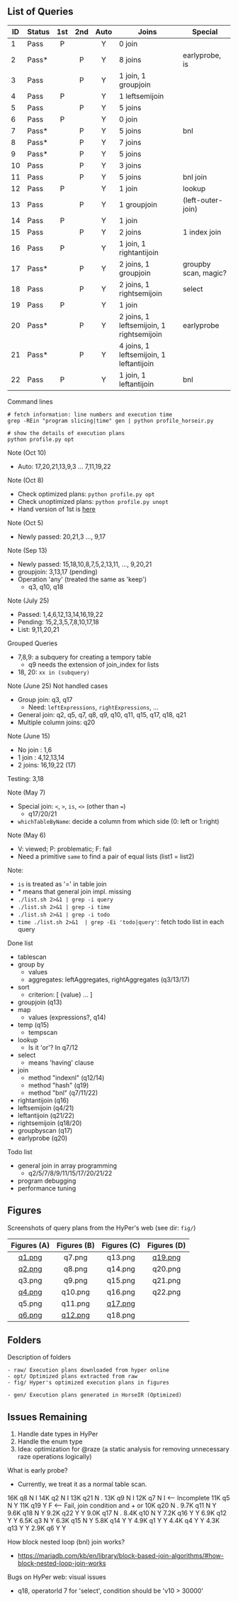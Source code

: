 ## List of Queries

| ID | Status |1st|2nd|Auto| Joins                                    | Special
|----|--------|:-:|:-:|:--:|------------------------------------------|-------------------------
| 1  | Pass   | P |   | Y  | 0 join                                   |
| 2  | Pass*  |   | P | Y  | 8 joins                                  | earlyprobe, is
| 3  | Pass   |   | P | Y  | 1 join,  1 groupjoin                     |
| 4  | Pass   | P |   | Y  | 1 leftsemijoin                           |
| 5  | Pass   |   | P | Y  | 5 joins                                  |
| 6  | Pass   | P |   | Y  | 0 join                                   |
| 7  | Pass*  |   | P | Y  | 5 joins                                  | bnl
| 8  | Pass*  |   | P | Y  | 7 joins                                  |
| 9  | Pass*  |   | P | Y  | 5 joins                                  |
| 10 | Pass   |   | P | Y  | 3 joins                                  |
| 11 | Pass   |   | P | Y  | 5 joins                                  | bnl join
| 12 | Pass   | P |   | Y  | 1 join                                   | lookup
| 13 | Pass   |   | P | Y  | 1 groupjoin                              | (left-outer-join)
| 14 | Pass   | P |   | Y  | 1 join                                   |
| 15 | Pass   |   | P | Y  | 2 joins                                  | 1 index join
| 16 | Pass   | P |   | Y  | 1 join,  1 rightantijoin                 |
| 17 | Pass*  |   | P | Y  | 2 joins, 1 groupjoin                     | groupby scan, magic?
| 18 | Pass   |   | P | Y  | 2 joins, 1 rightsemijoin                 | select
| 19 | Pass   | P |   | Y  | 1 join                                   |
| 20 | Pass*  |   | P | Y  | 2 joins, 1 leftsemijoin, 1 rightsemijoin | earlyprobe
| 21 | Pass*  |   | P | Y  | 4 joins, 1 leftsemijoin, 1 leftantijoin  |
| 22 | Pass   | P |   | Y  | 1 join,  1 leftantijoin                  | bnl

Command lines

    # fetch information: line numbers and execution time
    grep -REin "program slicing|time" gen | python profile_horseir.py

    # show the details of execution plans
    python profile.py opt

Note (Oct 10)

- Auto: 17,20,21,13,9,3 ... 7,11,19,22

Note (Oct 8)

- Check optimized plans: `python profile.py opt`
- Check unoptimized plans: `python profile.py unopt`
- Hand version of 1st is [here](https://github.com/Sable/HorsePower/blob/master/docs/tpch)

Note (Oct 5)

- Newly passed: 20,21,3 ..., 9,17

Note (Sep 13)

- Newly passed: 15,18,10,8,7,5,2,13,11, ..., 9,20,21
- groupjoin: 3,13,17 (pending)
- Operation 'any' (treated the same as 'keep')
    + q3, q10, q18

Note (July 25)

- Passed: 1,4,6,12,13,14,16,19,22
- Pending: 15,2,3,5,7,8,10,17,18
- List: 9,11,20,21

Grouped Queries

- 7,8,9: a subquery for creating a tempory table
    + q9 needs the extension of join_index for lists
- 18, 20: `xx in (subquery)`

Note (June 25) Not handled cases

- Group join: q3, q17
    + Need: `leftExpressions`, `rightExpressions`, ...
- General join: q2, q5, q7, q8, q9, q10, q11, q15, q17, q18, q21
- Multiple column joins: q20

Note (June 15)

- No join : 1,6
- 1  join : 4,12,13,14
- 2  joins: 16,19,22 (17)

Testing: 3,18

Note (May 7)

- Special join: `<`, `>`, `is`, `<>` (other than `=`)
    + q17/20/21
- `whichTableByName`: decide a column from which side (0: left or 1:right)

Note (May 6)

- V: viewed; P: problematic; F: fail
- Need a primitive `same` to find a pair of equal lists (list1 = list2)

Note:

- `is` is treated as '=' in table join
- \* means that general join impl. missing
- `./list.sh 2>&1 | grep -i query`
- `./list.sh 2>&1 | grep -i time`
- `./list.sh 2>&1 | grep -i todo`
- `time ./list.sh 2>&1  | grep -Ei 'todo|query'`: fetch todo list in each query


Done list

- tablescan
- group by
	+ values
	+ aggregates: leftAggregates, rightAggregates (q3/13/17)
- sort
	+ criterion: [ {value} ... ]
- groupjoin (q13)
- map
	+ values (expressions?, q14)
- temp (q15)
	+ tempscan
- lookup
	+ Is it 'or'? In q7/12
- select
	+ means 'having' clause
- join
	+ method "indexnl" (q12/14)
	+ method "hash"    (q19)
	+ method "bnl"     (q7/11/22)
- rightantijoin (q16)
- leftsemijoin  (q4/21)
- leftantijoin  (q21/22)
- rightsemijoin (q18/20)
- groupbyscan   (q17)
- earlyprobe    (q20)

Todo list

- general join in array programming
	+ q2/5/7/8/9/11/15/17/20/21/22
- program debugging
- performance tuning

## Figures

Screenshots of query plans from the HyPer's web (see dir: `fig/`)

| Figures (A)          | Figures (B)            | Figures (C)            | Figures (D)            |
| :------------------: | :--------------------: | :--------------------: | :--------------------: |
| [q1.png](fig/q1.png) | q7.png                 | q13.png                | [q19.png](fig/q19.png) |
| [q2.png](fig/q2.png) | q8.png                 | q14.png                | q20.png                |
| q3.png               | q9.png                 | q15.png                | q21.png                |
| [q4.png](fig/q4.png) | q10.png                | q16.png                | q22.png                |
| q5.png               | q11.png                | [q17.png](fig/q17.png) | |
| [q6.png](fig/q6.png) | [q12.png](fig/q12.png) | q18.png                | |

## Folders

Description of folders

    - raw/ Execution plans downloaded from hyper online
    - opt/ Optimized plans extracted from raw
    - fig/ Hyper's optimized execution plans in figures

    - gen/ Execution plans generated in HorseIR (Optimized)


## Issues Remaining

1. Handle date types in HyPer
2. Handle the enum type
3. Idea: optimization for @raze (a static analysis for removing unnecessary raze operations logically)

What is early probe?

- Currently, we treat it as a normal table scan.


 16K q8   N   I
 14K q2   N   I
 13K q21  N   .
 13K q9   N   I
 12K q7   N   I <-- Incomplete
 11K q5   N   Y
 11K q19  Y   F <-- Fail, join condition and + or
 10K q20  N   .
9.7K q11  N   Y
9.6K q18  N   Y
9.2K q22  Y   Y
9.0K q17  N   .
8.4K q10  N   Y
7.2K q16  Y   Y
6.9K q12  Y   Y
6.5K q3   N   Y
6.3K q15  N   Y
5.8K q14  Y   Y
4.9K q1   Y   Y
4.4K q4   Y   Y
4.3K q13  Y   Y
2.9K q6   Y   Y


How block nested loop (bnl) join works?

- https://mariadb.com/kb/en/library/block-based-join-algorithms/#how-block-nested-loop-join-works

Bugs on HyPer web: visual issues

- q18, operatorId 7 for 'select', condition should be 'v10 > 30000'

